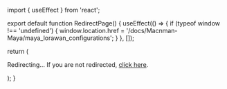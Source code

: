 import { useEffect } from 'react';

export default function RedirectPage() {
  useEffect(() => {
    if (typeof window !== 'undefined') {
      window.location.href = '/docs/Macnman-Maya/maya_lorawan_configurations';
    }
  }, []);

  return (
    <div>
      <p>Redirecting... If you are not redirected, <a href="/docs/Macnman-Maya/maya_lorawan_configurations">click here</a>.</p>
    </div>
  );
}